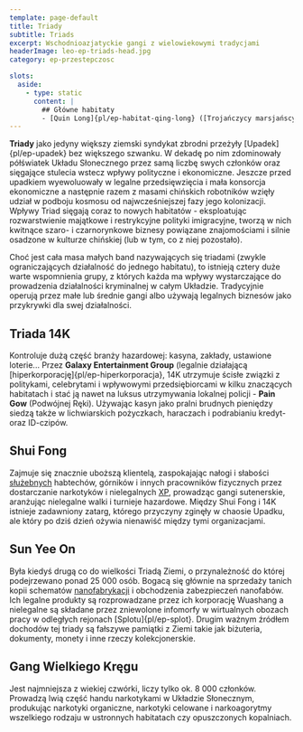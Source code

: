 ```yaml
---
template: page-default
title: Triady
subtitle: Triads
excerpt: Wschodnioazjatyckie gangi z wielowiekowymi tradycjami
headerImage: leo-ep-triads-head.jpg
category: ep-przestepczosc

slots:
  aside:
    - type: static
      content: |
        ## Główne habitaty
        - [Quin Long]{pl/ep-habitat-qing-long} ([Trojańczycy marsjańscy]{pl/ep-atlas-wewnetrzne-asteroidy})
---
```

**Triady** jako jedyny większy ziemski syndykat zbrodni przeżyły [Upadek]{pl/ep-upadek} bez większego szwanku. W dekadę po nim zdominowały półświatek Układu Słonecznego przez samą liczbę swych członków oraz sięgające stulecia wstecz wpływy polityczne i ekonomiczne. Jeszcze przed upadkiem wyewoluowały w legalne przedsięwzięcia i mała konsorcja ekonomiczne a następnie razem z masami chińskich robotników wzięły udział w podboju kosmosu od najwcześniejszej fazy jego kolonizacji. Wpływy Triad sięgają coraz to nowych habitatów - eksploatując rozwarstwienie majątkowe i restrykcyjne polityki imigracyjne, tworzą w nich kwitnące szaro- i czarnorynkowe biznesy powiązane znajomościami i silnie osadzone w kulturze chińskiej (lub w tym, co z niej pozostało).

Choć jest cała masa małych band nazywających się triadami (zwykle ograniczających działalność do jednego habitatu), to istnieją cztery duże warte wspomnienia grupy, z których każda ma wpływy wystarczające do prowadzenia działalności kryminalnej w całym Układzie. Tradycyjnie operują przez małe lub średnie gangi albo używają legalnych biznesów jako przykrywki dla swej działalności.

## Triada 14K
Kontroluje dużą część branży hazardowej: kasyna, zakłady, ustawione loterie... Przez **Galaxy Entertainment Group** (legalnie działającą [hiperkorporację]{pl/ep-hiperkorporacja}, 14K utrzymuje ścisłe związki z politykami, celebrytami i wpływowymi przedsiębiorcami w kilku znaczących habitatach i stać ją nawet na luksus utrzymywania lokalnej policji - **Pain Gow** (Podwójnej Ręki). Używając kasyn jako pralni brudnych pieniędzy siedzą także w lichwiarskich pożyczkach, haraczach i podrabianiu kredyt- oraz ID-czipów.

## Shui Fong
Zajmuje się znacznie uboższą klientelą, zaspokajając nałogi i słabości [służebnych](#) habtechów, górników i innych pracowników fizycznych przez dostarczanie narkotyków i nielegalnych [XP](XP), prowadząc gangi sutenerskie, aranżując nielegalne walki i turnieje hazardowe. Między Shui Fong i 14K istnieje zadawniony zatarg, którego przyczyny zginęły w chaosie Upadku, ale który po dziś dzień ożywia nienawiść między tymi organizacjami.

## Sun Yee On
Była kiedyś drugą co do wielkości Triadą Ziemi, o przynależność do której podejrzewano ponad 25 000 osób. Bogacą się głównie na sprzedaży tanich kopii schematów [nanofabrykacji](#) i obchodzenia zabezpieczeń nanofabów. Ich legalne produkty są rozprowadzane przez ich korporację Wuashang a nielegalne są składane przez zniewolone infomorfy w wirtualnych obozach pracy w odległych rejonach [Splotu]{pl/ep-splot}. Drugim ważnym źródłem dochodów tej triady są fałszywe pamiątki z Ziemi takie jak biżuteria, dokumenty, monety i inne rzeczy kolekcjonerskie.

## Gang Wielkiego Kręgu 
Jest najmniejsza z wiekiej czwórki, liczy tylko ok. 8 000 członków. Prowadzą lwią część handu narkotykami w Układzie Słonecznym, produkując narkotyki organiczne, narkotyki celowane i narkoagorytmy wszelkiego rodzaju w ustronnych habitatach czy opuszczonych kopalniach.

